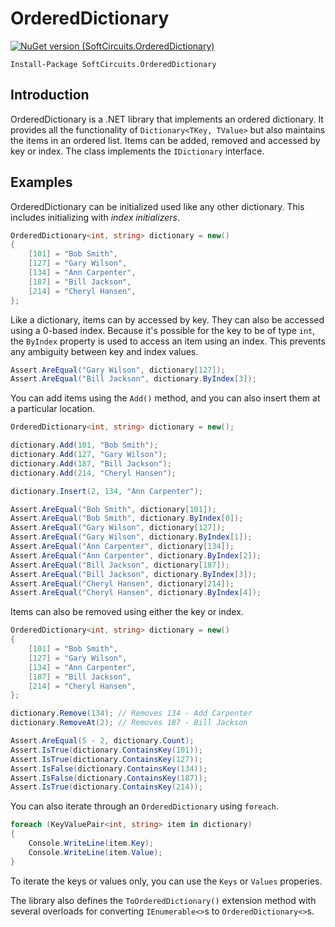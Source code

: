 # OrderedDictionary

[![NuGet version (SoftCircuits.OrderedDictionary)](https://img.shields.io/nuget/v/SoftCircuits.OrderedDictionary.svg?style=flat-square)](https://www.nuget.org/packages/SoftCircuits.OrderedDictionary/)

```
Install-Package SoftCircuits.OrderedDictionary
```

## Introduction

OrderedDictionary is a .NET library that implements an ordered dictionary. It provides all the functionality of `Dictionary<TKey, TValue>` but also maintains the items in an ordered list. Items can be added, removed and accessed by key or index. The class implements the `IDictionary` interface.

## Examples

OrderedDictionary can be initialized used like any other dictionary. This includes initializing with *index initializers*.

```cs
OrderedDictionary<int, string> dictionary = new()
{
    [101] = "Bob Smith",
    [127] = "Gary Wilson",
    [134] = "Ann Carpenter",
    [187] = "Bill Jackson",
    [214] = "Cheryl Hansen",
};
```

Like a dictionary, items can by accessed by key. They can also be accessed using a 0-based index. Because it's possible for the key to be of type `int`, the `ByIndex` property is used to access an item using an index. This prevents any ambiguity between key and index values.

```cs
Assert.AreEqual("Gary Wilson", dictionary[127]);
Assert.AreEqual("Bill Jackson", dictionary.ByIndex[3]);
```

You can add items using the `Add()` method, and you can also insert them at a particular location.

```cs
OrderedDictionary<int, string> dictionary = new();

dictionary.Add(101, "Bob Smith");
dictionary.Add(127, "Gary Wilson");
dictionary.Add(187, "Bill Jackson");
dictionary.Add(214, "Cheryl Hansen");

dictionary.Insert(2, 134, "Ann Carpenter");

Assert.AreEqual("Bob Smith", dictionary[101]);
Assert.AreEqual("Bob Smith", dictionary.ByIndex[0]);
Assert.AreEqual("Gary Wilson", dictionary[127]);
Assert.AreEqual("Gary Wilson", dictionary.ByIndex[1]);
Assert.AreEqual("Ann Carpenter", dictionary[134]);
Assert.AreEqual("Ann Carpenter", dictionary.ByIndex[2]);
Assert.AreEqual("Bill Jackson", dictionary[187]);
Assert.AreEqual("Bill Jackson", dictionary.ByIndex[3]);
Assert.AreEqual("Cheryl Hansen", dictionary[214]);
Assert.AreEqual("Cheryl Hansen", dictionary.ByIndex[4]);
```

Items can also be removed using either the key or index.

```cs
OrderedDictionary<int, string> dictionary = new()
{
    [101] = "Bob Smith",
    [127] = "Gary Wilson",
    [134] = "Ann Carpenter",
    [187] = "Bill Jackson",
    [214] = "Cheryl Hansen",
};

dictionary.Remove(134); // Removes 134 - Add Carpenter
dictionary.RemoveAt(2); // Removes 187 - Bill Jackson

Assert.AreEqual(5 - 2, dictionary.Count);
Assert.IsTrue(dictionary.ContainsKey(101));
Assert.IsTrue(dictionary.ContainsKey(127));
Assert.IsFalse(dictionary.ContainsKey(134));
Assert.IsFalse(dictionary.ContainsKey(187));
Assert.IsTrue(dictionary.ContainsKey(214));
```

You can also iterate through an `OrderedDictionary` using `foreach`.

```cs
foreach (KeyValuePair<int, string> item in dictionary)
{
    Console.WriteLine(item.Key);
    Console.WriteLine(item.Value);
}
```

To iterate the keys or values only, you can use the `Keys` or `Values` properies.

The library also defines the `ToOrderedDictionary()` extension method with several overloads for converting `IEnumerable<>`s to `OrderedDictionary<>`s.
